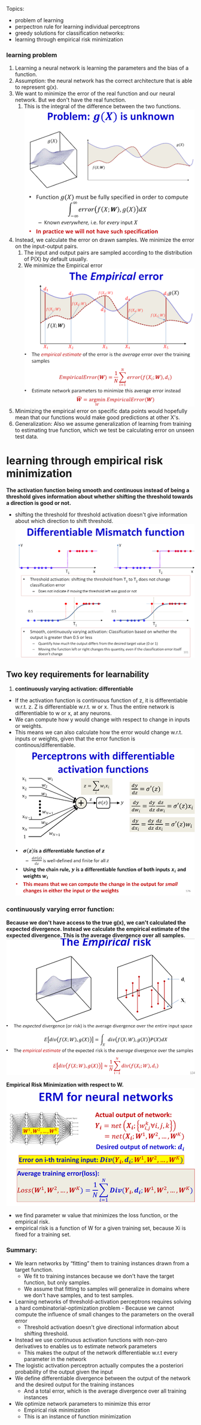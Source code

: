 Topics:
- problem of learning
- perpectron rule for learning individual perceptrons
- greedy solutions for classification networks:
- learning through empirical risk minimization

### learning problem
1. Learning a neural network is learning the parameters and the bias of a function.
2. Assumption: the neural network has the correct architecture that is able to represent g(x).
3. We want to minimize the error of the real function and our neural network. But we don't have the real function. 
	1. This is the integral of the difference between the two functions.
![image](</Images/Pasted image 20240519184953.png>)
4. Instead, we calculate the error on drawn samples. We minimize the error on the input-output pairs.
	1. The input and output pairs are sampled according to the distribution of P(X) by default usually.
	2. We minimize the Empirical error
![image](</Images/Pasted image 20240519185215.png>)
5. Minimizing the empirical error on specific data points would hopefully mean that our functions would make good predictions at other X's.
6. Generalization: Also we assume generalization of learning from training to estimating true function, which we test be calculating error on unseen test data.
# learning through empirical risk minimization

**The activation function being smooth and continuous instead of being a threshold gives information about whether shifting the threshold towards a direction is good or not.**
- shifting the threshold for threshold activation doesn't give information about which direction to shift threshold.
![image](</Images/Pasted image 20240519210155.png>)

## Two key requirements for learnability
1. **continuously varying activation: differentiable**
- If the activation function is continuous function of z, it is differentiable w.r.t. z. Z is differentiable w.r.t. w or x. Thus the entire network is differentiable to w or x, at any neurons.
- We can compute how y would change with respect to change in inputs or weights.
- This means we can also calculate how the error would change w.r.t. inputs or weights, given that the error function is continous/differentiable.
![image](</Images/Pasted image 20240519210507.png>)

### continuously varying error function:
**Because we don't have access to the true g(x), we can't calculated the expected divergence. Instead we calculate the empirical estimate of the expected divergence. This is the average divergence over all samples.**
![image](</Images/Pasted image 20240519213212.png>)


**Empirical Risk Minimization with respect to W.**
![image](</Images/Pasted image 20240519213419.png>)
- we find parameter w value that minimizes the loss function, or the empirical risk. 
- empirical risk is a function of W for a given training set, because Xi is fixed for a training set.

### Summary:
- We learn networks by “fitting” them to training instances drawn from a target function.
	- We fit to training instances because we don't have the target function, but only samples.
	- We assume that fitting to samples will generalize in domains where we don't have samples, and to test samples.
- Learning networks of threshold-activation perceptrons requires solving a hard combinatorial-optimization problem - Because we cannot compute the influence of small changes to the parameters on the overall error
	- Threshold activation doesn't give directional information about shifting threshold.
- Instead we use continuous activation functions with non-zero derivatives to enables us to estimate network parameters 
	- This makes the output of the network differentiable w.r.t every parameter in the network
- The logistic activation perceptron actually computes the a posteriori probability of the output given the input 
- We define differentiable divergence between the output of the network and the desired output for the training instances 
	- And a total error, which is the average divergence over all training instances 
- We optimize network parameters to minimize this error 
	- Empirical risk minimization 
	- This is an instance of function minimization
